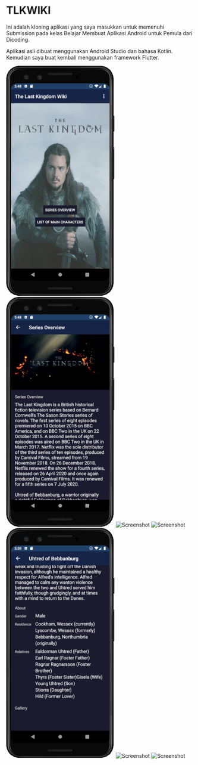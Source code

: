 # TLKWIKI
Ini adalah kloning aplikasi yang saya masukkan untuk memenuhi Submission pada kelas Belajar Membuat Aplikasi Android untuk Pemula dari Dicoding.

Aplikasi asli dibuat menggunakan Android Studio dan bahasa Kotlin. Kemudian saya buat kembali menggunakan framework Flutter.

![Screenshot](https://github.com/amalyulianto/TLKWiki/blob/master/screenshots/TLKWiki_home.PNG?raw=true)
![Screenshot](https://github.com/amalyulianto/TLKWiki/blob/master/screenshots/TLKWiki_overview.PNG?raw=true)
![Screenshot](https://github.com/amalyulianto/TLKWiki/blob/master/screenshots/tlk_wiki_list.PNG?raw=true)
![Screenshot](https://github.com/amalyulianto/TLKWiki/blob/master/screenshots/tlk_wiki_character.PNG?raw=true)
![Screenshot](https://github.com/amalyulianto/TLKWiki/blob/master/screenshots/TLKWiki_detail2.PNG?raw=true)
![Screenshot](https://github.com/amalyulianto/TLKWiki/blob/master/screenshots/tlk_wiki_about.PNG?raw=true)
![Screenshot](https://github.com/amalyulianto/TLKWiki/blob/master/screenshots/tlk_wiki_favorite.PNG?raw=true)


